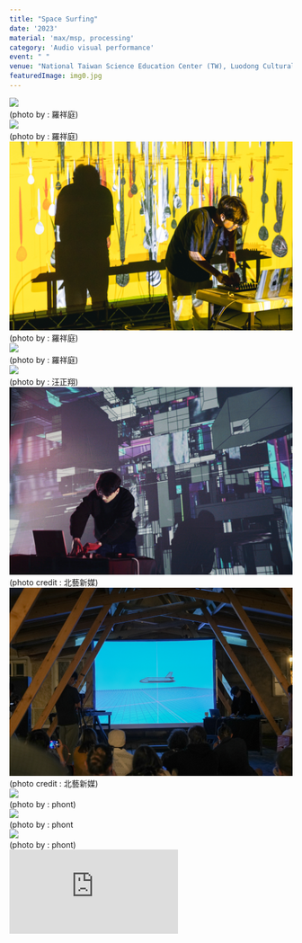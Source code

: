 ```yaml
---
title: "Space Surfing"
date: '2023'
material: 'max/msp, processing'
category: 'Audio visual performance'
event: " "
venue: "National Taiwan Science Education Center (TW), Luodong Cultural Working House (TW), Universität für künstlerische und industrielle Gestaltung Linz (AT), Tunnel Tokyo (JP), Taipei Fine Arts Museum (TW)"
featuredImage: img0.jpg
---
```

  <div class="box">
      <div class="dscrptn">
      </div>
  </div>

  <div class="box">
      <div class="dscrptn">
      </div>
  </div>

  <div class="box">
      <img class="subimg" src="./img4.jpg">
      <div class="photocredit">(photo by : 羅祥庭)</div>
  </div>
  <div class="box">
      <img class="subimg" src="./img2.jpg">
      <div class="photocredit">(photo by : 羅祥庭)</div>
  </div>

  <div class="box">
      <img class="subimg" src="./img1.jpg">
      <div class="photocredit">(photo by : 羅祥庭)</div>
  </div>

  <div class="box">
      <img class="subimg" src="./img3.jpg">
      <div class="photocredit">(photo by : 羅祥庭)</div>
  </div>
  <div class="box">
      <img class="subimg" src="./img5.jpg">
      <div class="photocredit">(photo by : 汪正翔)</div>
  </div>
  <div class="box">
      <img class="subimg" src="./img6.jpg">
      <div class="photocredit">(photo credit : 北藝新媒)</div>
  </div>
  <div class="box">
      <img class="subimg" src="./img7.jpg">
      <div class="photocredit">(photo credit : 北藝新媒)</div>
  </div>
  <div class="box">
      <img class="subimg" src="./img8.jpg">
      <div class="photocredit">(photo by : phont)</div>
  </div>

  <div class="box">
      <img class="subimg" src="./img9.jpg">
      <div class="photocredit">(photo by : phont</div>
  </div>
  <div class="box">
      <img class="subimg" src="./img10.jpg">
      <div class="photocredit">(photo by : phont)</div>
  </div>

  <iframe title="vimeo-player" src="https://player.vimeo.com/video/840839873?h=446d227ea1" frameborder="0" allowfullscreen></iframe>
<!-- 
  <div class="box"></div>
    <div class="box"></div>

  <div class="box">
      <img class="subimg" src="./img7.jpg">
      <div class="photocredit">(photo credit : 北藝新媒)</div>
  </div>
  <div class="box">
      <img class="subimg" src="./img8.jpg">
      <div class="photocredit">(photo by : phont)</div>
  </div>

  <div class="box">
      <img class="subimg" src="./img9.jpg">
      <div class="photocredit">(photo by : phont</div>
  </div>
  <div class="box">
      <img class="subimg" src="./img10.jpg">
      <div class="photocredit">(photo by : phont)</div>
  </div>
  
  <iframe title="vimeo-player" src="https://player.vimeo.com/video/866049447?h=7bdc3f17df" frameborder="0" allowfullscreen></iframe> -->
